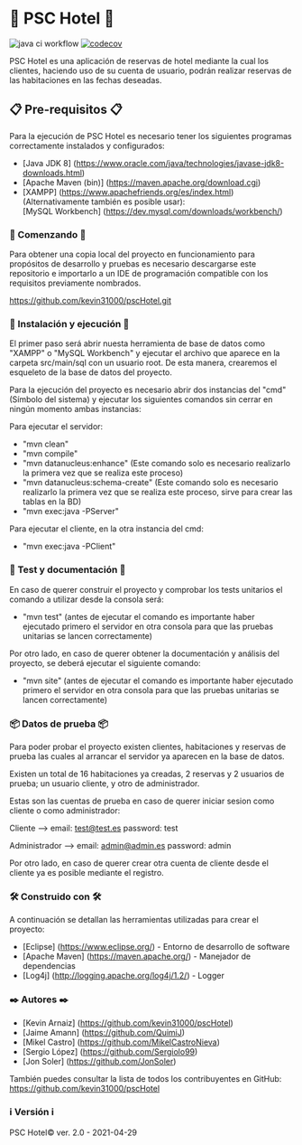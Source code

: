 # 🏨 PSC Hotel 🏨

![java ci workflow](https://github.com/kevin31000/pscHotel/blob/main/.github/workflows/java-ci.yml/badge.svg) [![codecov](https://codecov.io/gh/kevin31000/pscHotel/branch/main/graph/badge.svg?token=VI1939UJ2S)](https://codecov.io/gh/kevin31000/pscHotel)

PSC Hotel es una aplicación de reservas de hotel mediante la cual los clientes, haciendo uso de su 
cuenta de usuario, podrán realizar reservas de las habitaciones en las fechas deseadas.


## 📋 Pre-requisitos 📋

Para la ejecución de PSC Hotel es necesario tener los siguientes programas correctamente instalados y 
configurados:

* [Java JDK 8]         (https://www.oracle.com/java/technologies/javase-jdk8-downloads.html)
* [Apache Maven (bin)] (https://maven.apache.org/download.cgi)
* [XAMPP]              (https://www.apachefriends.org/es/index.html)
  (Alternativamente también es posible usar):  
  [MySQL Workbench]    (https://dev.mysql.com/downloads/workbench/)


### 🚀 Comenzando 🚀

Para obtener una copia local del proyecto en funcionamiento para propósitos de desarrollo y pruebas 
es necesario descargarse este repositorio e importarlo a un IDE de programación compatible con los requisitos previamente nombrados.

https://github.com/kevin31000/pscHotel.git


### 🔧 Instalación y ejecución 🔧

El primer paso será abrir nuesta herramienta de base de datos como "XAMPP" o "MySQL Workbench" y ejecutar el archivo que aparece en la carpeta src/main/sql con un usuario root. De esta manera, crearemos el esqueleto de la base de datos del proyecto.

Para la ejecución del proyecto es necesario abrir dos instancias del "cmd"(Símbolo del sistema) y ejecutar los siguientes comandos sin cerrar en ningún momento ambas instancias:
 
Para ejecutar el servidor:

* "mvn clean" 
* "mvn compile"
* "mvn datanucleus:enhance" (Este comando solo es necesario realizarlo la primera vez que se realiza este proceso)
* "mvn datanucleus:schema-create" (Este comando solo es necesario realizarlo la primera vez que se realiza este proceso, sirve para crear las tablas en la BD)
* "mvn exec:java -PServer"

Para ejecutar el cliente, en la otra instancia del cmd:

* "mvn exec:java -PClient"


### 🔧 Test y documentación 🔧

En caso de querer construir el proyecto y comprobar los tests unitarios el comando a utilizar desde la consola será:

* "mvn test" (antes de ejecutar el comando es importante haber ejecutado primero el servidor en otra consola para que las pruebas unitarias se lancen correctamente)

Por otro lado, en caso de querer obtener la documentación y análisis del proyecto, se deberá ejecutar el siguiente comando:

* "mvn site" (antes de ejecutar el comando es importante haber ejecutado primero el servidor en otra consola para que las pruebas unitarias se lancen correctamente)


### 📦 Datos de prueba 📦

Para poder probar el proyecto existen clientes, habitaciones y reservas de prueba las cuales al arrancar el servidor ya aparecen en la base de datos.

Existen un total de 16 habitaciones ya creadas, 2 reservas y 2 usuarios de prueba; un usuario cliente, y otro de administrador. 

Estas son las cuentas de prueba en caso de querer iniciar sesion como cliente o como administrador:

Cliente --> email: test@test.es password: test

Administrador --> email: admin@admin.es password: admin

Por otro lado, en caso de querer crear otra cuenta de cliente desde el cliente ya es posible mediante el registro.


### 🛠️ Construido con 🛠️

A continuación se detallan las herramientas utilizadas para crear el proyecto:

* [Eclipse]      (https://www.eclipse.org/) - Entorno de desarrollo de software 
* [Apache Maven] (https://maven.apache.org/) - Manejador de dependencias
* [Log4j]        (http://logging.apache.org/log4j/1.2/) - Logger


### ✒️ Autores ✒️

* [Kevin Arnaiz] (https://github.com/kevin31000/pscHotel)
* [Jaime Amann]  (https://github.com/QuimiJ)
* [Mikel Castro] (https://github.com/MikelCastroNieva)
* [Sergio López] (https://github.com/Sergiolo99)
* [Jon Soler]    (https://github.com/JonSoler)

También puedes consultar la lista de todos los contribuyentes en GitHub:
https://github.com/kevin31000/pscHotel 


### ℹ️ Versión ℹ️

PSC Hotel© ver. 2.0 - 2021-04-29


